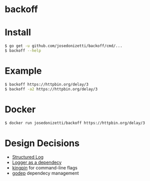 # backoff

# Install

```sh
$ go get -u github.com/josedonizetti/backoff/cmd/...
$ backoff --help
```

# Example
```sh
$ backoff https://httpbin.org/delay/3
$ backoff -a2 https://httpbin.org/delay/3
```

# Docker
```sh
$ docker run josedonizetti/backoff https://httpbin.org/delay/3
```

# Design Decisions

- [Structured Log](https://peter.bourgon.org/go-best-practices-2016/#logging-and-instrumentation)
- [Logger as a dependecy](https://peter.bourgon.org/go-best-practices-2016/#top-tip-10)
- [kingpin](https://github.com/alecthomas/kingpin) for command-line flags
- [godep](https://github.com/tools/godep) dependecy management
